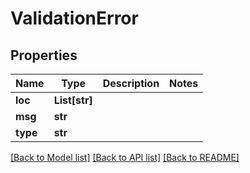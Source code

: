 # ValidationError

## Properties
Name | Type | Description | Notes
------------ | ------------- | ------------- | -------------
**loc** | **List[str]** |  |
**msg** | **str** |  |
**type** | **str** |  |

[[Back to Model list]](../README.md#documentation-for-models) [[Back to API list]](../README.md#documentation-for-api-endpoints) [[Back to README]](../README.md)
